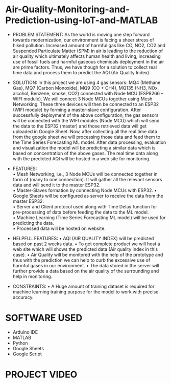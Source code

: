 # Air-Quality-Monitoring-and-Prediction-using-IoT-and-MATLAB
* PROBLEM STATEMENT: As the world is moving one step forward towards modernization, our environment is facing a sheer stress of hiked pollution. Increased amount of harmful gas like CO, NO2, CO2 and Suspended Particulate Matter (SPM) in air is leading to the reduction of air quality which ultimately affects human health and living, increasing use of fossil fuels and harmful gaseous chemicals deployment in the air are prime factors. Thus, we have though for a solution to collect real time data and process them to predict the AQI (Air Quality Index).

* SOLUTION: In this project we are using 4 gas sensors: MQ4 (Methane Gas), MQ7 (Carbon Monoxide), MQ9 (CO + CH4), MQ135 (NH3, NOx, alcohol, Benzene, smoke, CO2) connected with Node MCU (ESP8266 – WIFI module). We will connect 3 Node MCUs together using Mesh Networking. These three devices will then be connected to an ESP32 (WIFI module) by forming a master-slave configuration. After successfully deployment of the above configuration, the gas sensors will be connected with the WIFI modules (Node MCU) which will send the data to the ESP32 (master) and those retrieved data will get uploaded in Google Sheet. Now, after collecting all the real time data from the google sheet we will processing those data and feed them to the Time Series Forecasting ML model. After data processing, evaluation and visualization the model will be predicting a similar data which is based on concentration of the above gases. The real time data along with the predicted AQI will be hosted in a web site for monitoring.

* FEATURES:</br> • Mesh Networking, i.e., 3 Node MCUs will be connected together in form of (many to one connection). It will gather all the relevant sensors data and will send it to the master ESP32.</br> • Master-Slaves formation by connecting Node MCUs with ESP32. • Google Sheets will be configured as server to receive the data from the master ESP32.</br> • Server and Client protocol used along with Time Delay function for pre-processing of data before feeding the data to the ML model.</br> • Machine Learning (Time Series Forecasting ML model) will be used for predicting the data.</br> • Processed data will be hosted on website.</br>

* HELPFUL FEATURES: • AQI (AIR QUALITY INDEX) will be predicted based on past 2 weeks data. • To get complete product we will host a web site which will shows the predicted data (Air quality index in this case). • Air Quality will be monitored with the help of the prototype and thus with the prediction we can help to curb the excessive use of harmful gases in our environment. • The data stored in the server will further provide a data based on the air quality of the surrounding and help in monitoring.

* CONSTRAINTS: • A Huge amount of training dataset is required for machine learning training purpose for the model to work with precise accuracy.

# SOFTWARE USED 
* Arduino IDE</br> 
* MATLAB</br>
* Python</br>
* Google Sheets</br>
* Google Script</br>

# PROJECT VIDEO

